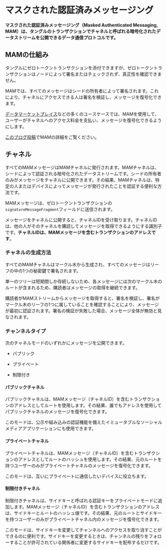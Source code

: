 # マスクされた認証済みメッセージング
<!-- # Masked Authenticated Messaging -->

**マスクされた認証済みメッセージング（Masked Authenticated Messaging, MAM）は、タングルのトランザクションでチャネルと呼ばれる暗号化されたデータストリームを公開できるデータ通信プロトコルです。**
<!-- **Masked Authenticated Messaging (MAM) is a data communication protocol that allows you to publish encrypted data streams, called channels, in transactions on the Tangle.** -->

## MAMの仕組み
<!-- ## How MAM works -->

タングルにゼロトークントランザクションを添付できますが、ゼロトークントランザクションはノードによって署名またはチェックされず、真正性を確認できません。
<!-- The Tangle allows you to attach zero-value transactions to it, but these transactions are not signed or checked by nodes to verify their authenticity. -->

MAMでは、すべてのメッセージはシードの所有者によって署名されます。これにより、チャネルにアクセスできる人は署名を検証し、メッセージを復号化できます。
<!-- With MAM, all messages are signed by the owner of a seed. This way, those with access to a channel can validate the signature and decrypt the messages. -->

[データマーケットプレイス](root://blueprints/0.1/data-marketplace/overview.md)などの多くのユースケースでは、MAMを使用して、ユーザーがチャネルへのアクセス料金を支払い、メッセージを復号化できるようにします。
<!-- Many use cases such as the [Data Marketplace](root://blueprints/0.1/data-marketplace/overview.md) use MAM to allow users to pay for access to channels and decrypt the messages. -->

[このブログ投稿](https://medium.com/coinmonks/iota-mam-eloquently-explained-d7505863b413)でMAMの詳細をご覧ください。
<!-- You can [learn more about the details of MAM](https://medium.com/coinmonks/iota-mam-eloquently-explained-d7505863b413) in this blog post. -->

## チャネル
<!-- ## Channels -->

すべてのMAMメッセージはMAMチャネルに発行されます。MAMチャネルは、シードによって認証される暗号化されたデータストリームです。シードの所有者のみがメッセージをチャネルに公開できます。その結果、MAMチャネルは、特定の人またはデバイスによってメッセージが発行されたことを認証する便利な方法です。
<!-- All MAM messages are published to MAM channels, which are encrypted data streams that are authenticated by a seed. Only the seed owner can publish messages to a channel. As a result, MAM channels are a useful way of authenticating that messages were published by a certain person or device. -->

MAMメッセージは、ゼロトークントランザクションの`signatureMessageFragment`フィールドに送信されます。
<!-- MAM messages are sent in the `signatureMessageFragment` field of zero-value transactions. -->

メッセージをチャネルに公開すると、チャネルIDを受け取ります。チャネルIDは、他の人がそのチャネルを購読してメッセージを取得できるようにする識別子です。**チャネルIDは、MAMメッセージを含むトランザクションのアドレスです**。
<!-- When you publish messages to any channel, you receive a channel ID, which is the identifier that allows others to subscribe to it and fetch your messages. **A Channel ID is the address of the transaction that contains the MAM message**. -->

### チャネルの生成方法
<!-- ### How channels are generated -->

すべてのMAMチャネルはマークル木から生成され、すべてのメッセージはリーフの中の1つの秘密鍵で署名されます。
<!-- All MAM channels are generated from a Merkle tree, where all messages are signed with one of the private keys in the leaves. -->

単一のツリーは短期間しか存続しないため、各メッセージには次のマークル木のルートが含まれるため、購読者はメッセージの取得を継続できます。
<!-- Because a single tree lasts for only a short period of time, each message contains the root of the next Merkle tree to allow the subscriber to continue fetching messages. -->

購読者がMAMストリームからメッセージを取得すると、署名を検証し、署名がマークル木のリーフの1つに属していることを確認することにより、メッセージが最初に認証されます。署名の検証が失敗した場合、メッセージ全体が無効と見なされます。
<!-- When a subscriber fetches messages from a MAM stream, the message is first authenticated by validating the signature and verifying that the signature belongs to one of the Merkle tree's leaves. If the signature verification fails, the entire message is considered invalid. -->

### チャンネルタイプ
<!-- ### Channel types -->

次のチャネルモードのいずれかにメッセージを公開できます。
<!-- You can publish messages to any of the following channel modes: -->

- パブリック
<!-- - Public -->
- プライベート
<!-- - Private -->
- 制限付き
<!-- - Restricted -->

#### パブリックチャネル
<!-- #### Public channels -->

パブリックチャネルは、MAMメッセージ（チャネルID）を含むトランザクションのアドレスとしてルートを使用します。その結果、誰でもアドレスを使用してパブリックチャネルのメッセージを復号化できます。
<!-- Public channels use the root as the address of the transaction that contains the MAM message (channel ID). As a result, anyone can decrypt messages in a public channel by using the address. -->

このモードは、公示や組み込みの認証機能を備えたイミュータブルなソーシャルメディアアプリケーションにも使用できます。
<!-- This mode could be used for public announcements or even a immutable social media application with built-in authentication. -->

#### プライベートチャネル
<!-- #### Private channels -->

プライベートチャネルは、MAMメッセージ（チャネルID）を含むトランザクションのアドレスとしてルートのハッシュを使用します。その結果、元のルートを持つユーザーのみがプライベートチャネルのメッセージを復号化できます。
<!-- Private channels use the hash of the root as the address of the transaction that contains the MAM message (channel ID). As a result, only those with the original root can decrypt the messages in a private channel. -->

このモードは、互いにプライベートに通信したいデバイスに役立ちます。
<!-- This mode is useful for devices that want to communicate in private among each other. -->

#### 制限付きチャネル
<!-- #### Restricted channels -->

制限付きチャネルは、サイドキーと呼ばれる認証キーをプライベートモードに追加します。MAMメッセージ（チャネルID）を含むトランザクションのアドレスは、サイドキーとルートのハッシュ値です。その結果、元のルートとサイドキーを持つユーザーのみがプライベートチャネル内のメッセージを復号化できます。
<!-- Restricted channels adds an authorization key, called the side key, to private mode. The address of the transaction that contains the MAM message (channel ID) is the hash of the side key and the root. As a result, only those with the original root and the side key can decrypt messages in a private channel. -->

このモードは、サイドキーを変更してチャンネルへのアクセスを取り消すことができるのに便利です。サイドキーを変更するときは、チャンネルの残りをフォローすることが許可されている関係者に変更するサイドキーを配布するだけです。
<!-- This mode is useful for being able to revoke access to the channel by changing the side key. When you change a side key, you just need to distribute it to the parties that are allowed to follow the rest of the channel. -->
